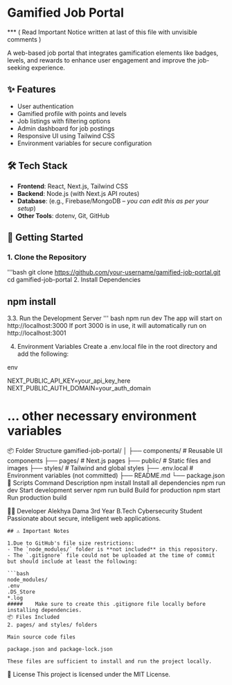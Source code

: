 
# Gamified Job Portal
*** ( Read Important Notice written at last of this file  with unvisible comments )

A web-based job portal that integrates gamification elements like badges, levels, and rewards to enhance user engagement and improve the job-seeking experience.

## ✨ Features

- User authentication
- Gamified profile with points and levels
- Job listings with filtering options
- Admin dashboard for job postings
- Responsive UI using Tailwind CSS
- Environment variables for secure configuration

## 🛠️ Tech Stack

- **Frontend**: React, Next.js, Tailwind CSS
- **Backend**: Node.js (with Next.js API routes)
- **Database**: (e.g., Firebase/MongoDB – _you can edit this as per your setup_)
- **Other Tools**: dotenv, Git, GitHub

## 🚀 Getting Started

### 1. Clone the Repository
'''bash
git clone https://github.com/your-username/gamified-job-portal.git
cd gamified-job-portal
2. Install Dependencies
 ## npm install
3.3. Run the Development Server
''' bash
npm run dev
The app will start on http://localhost:3000
If port 3000 is in use, it will automatically run on http://localhost:3001

4. Environment Variables
Create a .env.local file in the root directory and add the following:

env

NEXT_PUBLIC_API_KEY=your_api_key_here
NEXT_PUBLIC_AUTH_DOMAIN=your_auth_domain
# ... other necessary environment variables





📦 Folder Structure
gamified-job-portal/
│
├── components/        # Reusable UI components
├── pages/             # Next.js pages
├── public/            # Static files and images
├── styles/            # Tailwind and global styles
├── .env.local         # Environment variables (not committed)
├── README.md
└── package.json
🧪 Scripts
Command	Description
npm install	Install all dependencies
npm run dev	Start development server
npm run build	Build for production
npm start	Run production build

🙋‍♀️ Developer
Alekhya Dama
3rd Year B.Tech Cybersecurity Student
Passionate about secure, intelligent web applications.

```
## ⚠️ Important Notes

1.Due to GitHub's file size restrictions:
- The `node_modules/` folder is **not included** in this repository.
- The `.gitignore` file could not be uploaded at the time of commit but should include at least the following:

```bash
node_modules/
.env
.DS_Store
*.log
#####    Make sure to create this .gitignore file locally before installing dependencies.
📦 Files Included
2. pages/ and styles/ folders

Main source code files

package.json and package-lock.json

These files are sufficient to install and run the project locally.
```
📄 License
This project is licensed under the MIT License.

